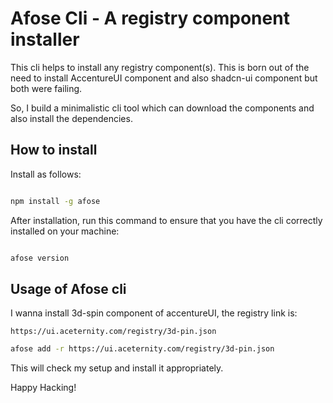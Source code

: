 # Afose Cli - A registry component installer

This cli helps to install any registry component(s). This is born out of the need to install AccentureUI component and also shadcn-ui component but both were failing.

So, I build a minimalistic cli tool which can download the components and also install the dependencies.

## How to install

Install as follows:

```bash

npm install -g afose
```

After installation, run this command to ensure that you have the cli correctly installed on your machine:

```bash

afose version
```

## Usage of Afose cli

I wanna install 3d-spin component of accentureUI, the registry link is:

`https://ui.aceternity.com/registry/3d-pin.json`

```bash
afose add -r https://ui.aceternity.com/registry/3d-pin.json
```

This will check my setup and install it appropriately.

Happy Hacking!
